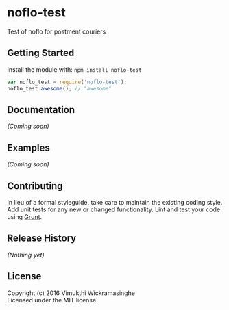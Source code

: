 # noflo-test

Test of noflo for postment couriers

## Getting Started
Install the module with: `npm install noflo-test`

```javascript
var noflo_test = require('noflo-test');
noflo_test.awesome(); // "awesome"
```

## Documentation
_(Coming soon)_

## Examples
_(Coming soon)_

## Contributing
In lieu of a formal styleguide, take care to maintain the existing coding style. Add unit tests for any new or changed functionality. Lint and test your code using [Grunt](http://gruntjs.com/).

## Release History
_(Nothing yet)_

## License
Copyright (c) 2016 Vimukthi Wickramasinghe  
Licensed under the MIT license.
